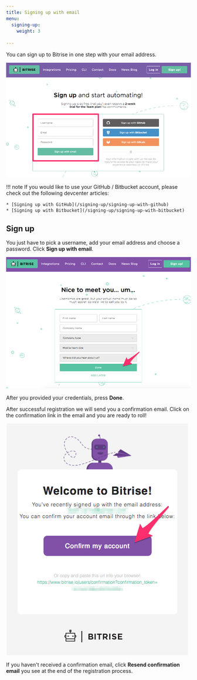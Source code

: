```yaml
---
title: Signing up with email
menu:
  signing-up:
    weight: 3

---
```

You can sign up to Bitrise in one step with your email address.

![Screenshot](/img/signing-up/email-signup.png)

!!! note
    If you would like to use your GitHub / Bitbucket account, please check out the following devcenter articles:

    * [Signing up with GitHub](/signing-up/signing-up-with-github)
    * [Signing up with Bitbucket](/signing-up/signing-up-with-bitbucket)

## Sign up

You just have to pick a username, add your email address and choose a password. Click **Sign up with email**.

![Screenshot](/img/signing-up/sign-up-credentials.png)

After you provided your credentials, press **Done**.

After successful registration we will send you a confirmation email. Click on the confirmation link in the email and you are ready to roll!

![Screenshot](/img/signing-up/confirmation-email.png)

If you haven't received a confirmation email, click **Resend confirmation email** you see at the end of the registration process.